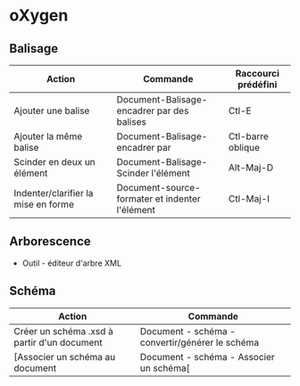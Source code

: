 # oXygen

<!-- ## Apparence

afficher la vue attributs
couper lignes-->

## Balisage

|Action |Commande |Raccourci prédéfini|
|-- |-- |-- |
|Ajouter une balise|Document-Balisage-encadrer par des balises|Ctl-E|
|Ajouter la même balise|Document-Balisage-encadrer par|Ctl-barre oblique|
|Scinder en deux un élément|Document-Balisage-Scinder l'élément|Alt-Maj-D|
|Indenter/clarifier la mise en forme|Document-source-formater et indenter l'élément|Ctl-Maj-I|


## Arborescence

- Outil - éditeur d'arbre XML

## Schéma

|Action |Commande|
|-- |-- |
|Créer un schéma .xsd à partir d'un document| Document - schéma - convertir/générer le schéma|
[Associer un schéma au document| Document - schéma - Associer un schéma[|

